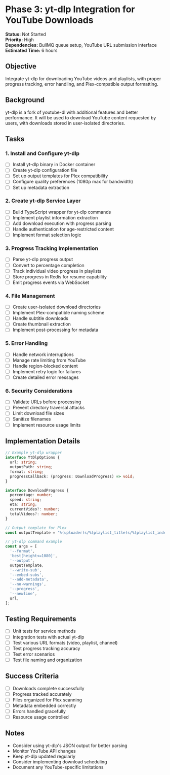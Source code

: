 # Phase 3: yt-dlp Integration for YouTube Downloads

**Status:** Not Started  
**Priority:** High  
**Dependencies:** BullMQ queue setup, YouTube URL submission interface  
**Estimated Time:** 6 hours

## Objective

Integrate yt-dlp for downloading YouTube videos and playlists, with proper progress tracking, error handling, and Plex-compatible output formatting.

## Background

yt-dlp is a fork of youtube-dl with additional features and better performance. It will be used to download YouTube content requested by users, with downloads stored in user-isolated directories.

## Tasks

### 1. Install and Configure yt-dlp

- [ ] Install yt-dlp binary in Docker container
- [ ] Create yt-dlp configuration file
- [ ] Set up output templates for Plex compatibility
- [ ] Configure quality preferences (1080p max for bandwidth)
- [ ] Set up metadata extraction

### 2. Create yt-dlp Service Layer

- [ ] Build TypeScript wrapper for yt-dlp commands
- [ ] Implement playlist information extraction
- [ ] Add download execution with progress parsing
- [ ] Handle authentication for age-restricted content
- [ ] Implement format selection logic

### 3. Progress Tracking Implementation

- [ ] Parse yt-dlp progress output
- [ ] Convert to percentage completion
- [ ] Track individual video progress in playlists
- [ ] Store progress in Redis for resume capability
- [ ] Emit progress events via WebSocket

### 4. File Management

- [ ] Create user-isolated download directories
- [ ] Implement Plex-compatible naming scheme
- [ ] Handle subtitle downloads
- [ ] Create thumbnail extraction
- [ ] Implement post-processing for metadata

### 5. Error Handling

- [ ] Handle network interruptions
- [ ] Manage rate limiting from YouTube
- [ ] Handle region-blocked content
- [ ] Implement retry logic for failures
- [ ] Create detailed error messages

### 6. Security Considerations

- [ ] Validate URLs before processing
- [ ] Prevent directory traversal attacks
- [ ] Limit download file sizes
- [ ] Sanitize filenames
- [ ] Implement resource usage limits

## Implementation Details

```typescript
// Example yt-dlp wrapper
interface YtDlpOptions {
  url: string;
  outputPath: string;
  format: string;
  progressCallback: (progress: DownloadProgress) => void;
}

interface DownloadProgress {
  percentage: number;
  speed: string;
  eta: string;
  currentVideo?: number;
  totalVideos?: number;
}

// Output template for Plex
const outputTemplate = '%(uploader)s/%(playlist_title)s/%(playlist_index)03d - %(title)s.%(ext)s';

// yt-dlp command example
const args = [
  '--format',
  'best[height<=1080]',
  '--output',
  outputTemplate,
  '--write-sub',
  '--embed-subs',
  '--add-metadata',
  '--no-warnings',
  '--progress',
  '--newline',
  url,
];
```

## Testing Requirements

- [ ] Unit tests for service methods
- [ ] Integration tests with actual yt-dlp
- [ ] Test various URL formats (video, playlist, channel)
- [ ] Test progress tracking accuracy
- [ ] Test error scenarios
- [ ] Test file naming and organization

## Success Criteria

- [ ] Downloads complete successfully
- [ ] Progress tracked accurately
- [ ] Files organized for Plex scanning
- [ ] Metadata embedded correctly
- [ ] Errors handled gracefully
- [ ] Resource usage controlled

## Notes

- Consider using yt-dlp's JSON output for better parsing
- Monitor YouTube API changes
- Keep yt-dlp updated regularly
- Consider implementing download scheduling
- Document any YouTube-specific limitations
